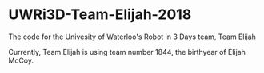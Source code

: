 # UWRi3D-Team-Elijah-2018

The code for the Univesity of Waterloo's Robot in 3 Days team, Team Elijah

Currently, Team Elijah is using team number 1844, the birthyear of Elijah McCoy. 